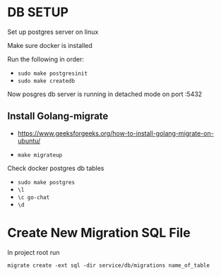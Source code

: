 # DB SETUP
Set up postgres server on linux

Make sure docker is installed

Run the following in order:
- `sudo make postgresinit`
- `sudo make createdb`

Now posgres db server is running in detached mode on port :5432

## Install Golang-migrate

- https://www.geeksforgeeks.org/how-to-install-golang-migrate-on-ubuntu/

- `make migrateup`

Check docker postgres db tables

- `sudo make postgres`
- `\l`
- `\c go-chat`
- `\d`

# Create New Migration SQL File

In project root run

`migrate create -ext sql -dir service/db/migrations name_of_table`
